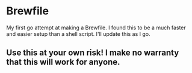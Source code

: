 # Brewfile

My first go attempt at making a Brewfile. I found this to be a much faster and easier setup than a shell script. I'll update this as I go.

## Use this at your own risk! I make no warranty that this will work for anyone.
